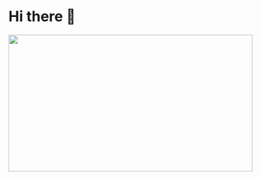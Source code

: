 <h1>Hi there 👋</h1>
  <img src="[CondePuglia/CondePuglia/giphy.gi]<https://giphy.com/clips/mtvridiculousness-hello-there-ridiculousness-mtv-KDOidC6tStPwrgkZCa>https://giphy.com/clips/mtvridiculousness-hello-there-ridiculousness-mtv-KDOidC6tStPwrgkZCa" width="480" height="270"></img>



